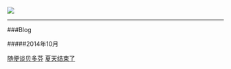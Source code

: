 ![](http://recitativa.github.com/pictures/head.jpeg)

*******

###Blog

#####2014年10月

[随便谈贝多芬](http://recitativa.github.com/blog/随便谈贝多芬.html)
[夏天结束了](http://recitativa.github.com/blog/夏天结束了.html)
